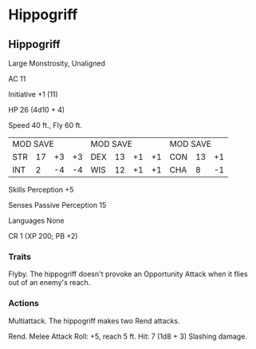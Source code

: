 # Hippogriff

## Hippogriff

Large Monstrosity, Unaligned

AC 11

Initiative +1 (11)

HP 26 (4d10 + 4)

Speed 40 ft., Fly 60 ft.

<table><tr><td colspan="4">MOD SAVE</td><td colspan="4">MOD SAVE</td><td colspan="3">MOD SAVE</td></tr><tr><td>STR</td><td>17</td><td>+3</td><td>+3</td><td>DEX</td><td>13</td><td>+1</td><td>+1</td><td>CON</td><td>13</td><td>+1</td></tr><tr><td>INT</td><td>2</td><td>-4</td><td>-4</td><td>WIS</td><td>12</td><td>+1</td><td>+1</td><td>CHA</td><td>8</td><td>-1</td></tr></table>

Skills Perception +5

Senses Passive Perception 15

Languages None

CR 1 (XP 200; PB +2)

### Traits

Flyby. The hippogriff doesn't provoke an Opportunity Attack when it flies out of an enemy's reach.

### Actions

Multiattack. The hippogriff makes two Rend attacks.

Rend. Melee Attack Roll: +5, reach 5 ft. Hit: 7 (1d8 + 3) Slashing damage.
